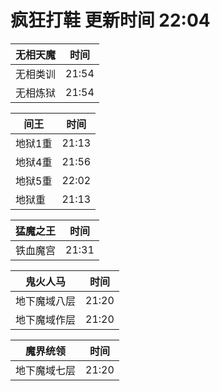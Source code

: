 # 疯狂打鞋 更新时间 22:04

| 无相天魔   | 时间    |
|--------|-------|
| 无相类训 | 21:54 |
| 无相炼狱 | 21:54 |

| 间王   | 时间    |
|--------|-------|
| 地狱1重 | 21:13 |
| 地狱4重 | 21:56 |
| 地狱5重 | 22:02 |
| 地狱重 | 21:13 |

| 猛魔之王   | 时间    |
|--------|-------|
| 铁血魔宫 | 21:31 |

| 鬼火人马   | 时间    |
|--------|-------|
| 地下魔域八层 | 21:20 |
| 地下魔域作层 | 21:20 |

| 魔界统领   | 时间    |
|--------|-------|
| 地下魔域七层 | 21:20 |